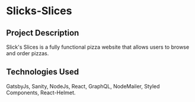 # Slicks-Slices

## Project Description

Slick's Slices is a fully functional pizza website that allows users to browse and order pizzas. 

## Technologies Used

GatsbyJs, Sanity, NodeJs, React, GraphQL, NodeMailer, Styled Components, React-Helmet.
